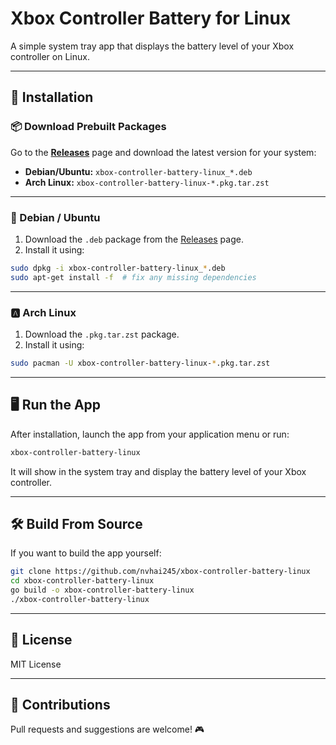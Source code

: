 
# Xbox Controller Battery for Linux

A simple system tray app that displays the battery level of your Xbox controller on Linux.

---

## 🚀 Installation

### 📦 Download Prebuilt Packages

Go to the **[Releases](https://github.com/nvhai245/xbox-controller-battery-linux/releases)** page and download the latest version for your system:

- **Debian/Ubuntu:** `xbox-controller-battery-linux_*.deb`
- **Arch Linux:** `xbox-controller-battery-linux-*.pkg.tar.zst`

---

### 🐧 Debian / Ubuntu

1. Download the `.deb` package from the [Releases](https://github.com/nvhai245/xbox-controller-battery-linux/releases) page.  
2. Install it using:

```bash
sudo dpkg -i xbox-controller-battery-linux_*.deb
sudo apt-get install -f  # fix any missing dependencies
```

---

### 🅰️ Arch Linux

1. Download the `.pkg.tar.zst` package.  
2. Install it using:

```bash
sudo pacman -U xbox-controller-battery-linux-*.pkg.tar.zst
```

---

## 🖥️ Run the App

After installation, launch the app from your application menu or run:

```bash
xbox-controller-battery-linux
```

It will show in the system tray and display the battery level of your Xbox controller.

---

## 🛠️ Build From Source

If you want to build the app yourself:

```bash
git clone https://github.com/nvhai245/xbox-controller-battery-linux
cd xbox-controller-battery-linux
go build -o xbox-controller-battery-linux
./xbox-controller-battery-linux
```

---

## 📄 License

MIT License

---

## 🙌 Contributions

Pull requests and suggestions are welcome! 🎮
